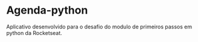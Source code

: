 # Agenda-python
Aplicativo desenvolvido para o desafio do modulo de primeiros passos em python da Rocketseat.
